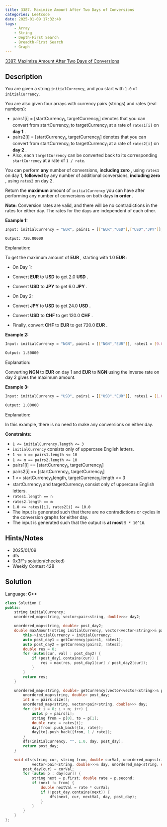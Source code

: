 ```yaml
---
title: 3387. Maximize Amount After Two Days of Conversions
categories: Leetcode
date: 2025-01-09 17:32:48
tags:
    - Array
    - String
    - Depth-First Search
    - Breadth-First Search
    - Graph
---
```


[3387. Maximize Amount After Two Days of Conversions](https://leetcode.com/problems/maximize-amount-after-two-days-of-conversions/description/)

## Description

You are given a string `initialCurrency`, and you start with `1.0` of `initialCurrency`.

You are also given four arrays with currency pairs (strings) and rates (real numbers):

- pairs1[i] = [startCurrency<sub>i</sub>, targetCurrency<sub>i</sub>] denotes that you can convert from startCurrency<sub>i</sub> to targetCurrency<sub>i</sub> at a rate of `rates1[i]` on **day 1** .
- pairs2[i] = [startCurrency<sub>i</sub>, targetCurrency<sub>i</sub>] denotes that you can convert from startCurrency<sub>i</sub> to targetCurrency<sub>i</sub> at a rate of `rates2[i]` on **day 2** .
- Also, each `targetCurrency` can be converted back to its corresponding `startCurrency` at a rate of `1 / rate`.

You can perform **any**  number of conversions, **including zero** , using `rates1` on day 1, **followed**  by any number of additional conversions, **including zero** , using `rates2` on day 2.

Return the **maximum**  amount of `initialCurrency` you can have after performing any number of conversions on both days **in order** .

**Note:** Conversion rates are valid, and there will be no contradictions in the rates for either day. The rates for the days are independent of each other.

**Example 1:**

```bash
Input: initialCurrency = "EUR", pairs1 = [["EUR","USD"],["USD","JPY"]], rates1 = [2.0,3.0], pairs2 = [["JPY","USD"],["USD","CHF"],["CHF","EUR"]], rates2 = [4.0,5.0,6.0]

Output: 720.00000
```

Explanation:

To get the maximum amount of **EUR** , starting with 1.0 **EUR** :

- On Day 1:

- Convert **EUR** to **USD**  to get 2.0 **USD** .
- Convert **USD**  to **JPY**  to get 6.0 **JPY** .

- On Day 2:

- Convert **JPY**  to **USD**  to get 24.0 **USD** .
- Convert **USD**  to **CHF**  to get 120.0 **CHF** .
- Finally, convert **CHF**  to **EUR**  to get 720.0 **EUR** .

**Example 2:**

```bash
Input: initialCurrency = "NGN", pairs1 = [["NGN","EUR"]], rates1 = [9.0], pairs2 = [["NGN","EUR"]], rates2 = [6.0]

Output: 1.50000
```

Explanation:

Converting **NGN**  to **EUR**  on day 1 and **EUR**  to **NGN**  using the inverse rate on day 2 gives the maximum amount.

**Example 3:**

```bash
Input: initialCurrency = "USD", pairs1 = [["USD","EUR"]], rates1 = [1.0], pairs2 = [["EUR","JPY"]], rates2 = [10.0]

Output: 1.00000
```

Explanation:

In this example, there is no need to make any conversions on either day.

**Constraints:**

- `1 <= initialCurrency.length <= 3`
- `initialCurrency` consists only of uppercase English letters.
- `1 <= n == pairs1.length <= 10`
- `1 <= m == pairs2.length <= 10`
- pairs1[i] == [startCurrency<sub>i</sub>, targetCurrency<sub>i</sub>]
- pairs2[i] == [startCurrency<sub>i</sub>, targetCurrency<sub>i</sub>]
- 1 <= startCurrency<sub>i</sub>.length, targetCurrency<sub>i</sub>.length <= 3
- startCurrency<sub>i</sub> and targetCurrency<sub>i</sub> consist only of uppercase English letters.
- `rates1.length == n`
- `rates2.length == m`
- `1.0 <= rates1[i], rates2[i] <= 10.0`
- The input is generated such that there are no contradictions or cycles in the conversion graphs for either day.
- The input is generated such that the output is **at most**  `5 * 10^10`.

## Hints/Notes

- 2025/01/09
- dfs
- [0x3F's solution](https://leetcode.cn/problems/maximize-amount-after-two-days-of-conversions/solutions/3020665/jian-tu-zi-ding-xiang-xia-dfspythonjavac-um05/)(checked)
- Weekly Contest 428

## Solution

Language: **C++**

```C++
class Solution {
public:
    string initialCurrency;
    unordered_map<string, vector<pair<string, double>>> day2;

    unordered_map<string, double> post_day2;
    double maxAmount(string initialCurrency, vector<vector<string>>& pairs1, vector<double>& rates1, vector<vector<string>>& pairs2, vector<double>& rates2) {
        this->initialCurrency = initialCurrency;
        auto post_day1 = getCurrency(pairs1, rates1);
        auto post_day2 = getCurrency(pairs2, rates2);
        double res = 0;
        for (auto&[cur, val] : post_day2) {
            if (post_day1.contains(cur)) {
                res = max(res, post_day1[cur] / post_day2[cur]);
            }
        }
        return res;
    }

    unordered_map<string, double> getCurrency(vector<vector<string>>& pairs, vector<double>& rates) {
        unordered_map<string, double> post_day;
        int n = pairs.size();
        unordered_map<string, vector<pair<string, double>>> day;
        for (int i = 0; i < n; i++) {
            auto& p = pairs[i];
            string from = p[0], to = p[1];
            double rate = rates[i];
            day[from].push_back({to, rate});
            day[to].push_back({from, 1 / rate});
        }
        dfs(initialCurrency, "", 1.0, day, post_day);
        return post_day;
    }

    void dfs(string cur, string from, double curVal, unordered_map<string,
            vector<pair<string, double>>>& day, unordered_map<string, double>& post_day) {
        post_day[cur] = curVal;
        for (auto& p : day[cur]) {
            string next = p.first; double rate = p.second;
            if (next != from) {
                double nextVal = rate * curVal;
                if (!post_day.contains(next)) {
                    dfs(next, cur, nextVal, day, post_day);
                }
            }
        }
    }
};
```
